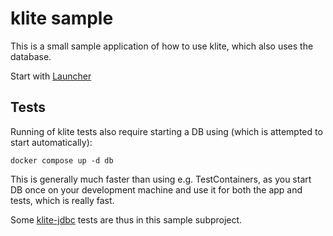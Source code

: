 # klite sample

This is a small sample application of how to use klite, which also uses the database.

Start with [Launcher](src/Launcher.kt)

## Tests

Running of klite tests also require starting a DB using (which is attempted to start automatically):

```docker compose up -d db```

This is generally much faster than using e.g. TestContainers, as you start DB once on your development machine
and use it for both the app and tests, which is really fast.

Some [klite-jdbc](../jdbc) tests are thus in this sample subproject.
